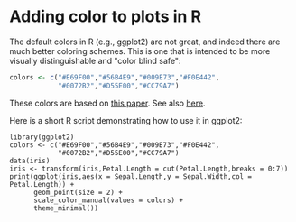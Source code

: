 # Adding color to plots in R

The default colors in R (e.g., ggplot2) are not great, and indeed
there are much better coloring schemes. This is one that is intended
to be more visually distinguishable and "color blind safe":

```R
colors <- c("#E69F00","#56B4E9","#009E73","#F0E442",
            "#0072B2","#D55E00","#CC79A7")
```

These colors are based on
[this paper](http://dx.doi.org/10.1038/nmeth.1618). See also
[here](http://www.cookbook-r.com/Graphs/Colors_(ggplot2)).

Here is a short R script demonstrating how to use it in ggplot2:

```
library(ggplot2)
colors <- c("#E69F00","#56B4E9","#009E73","#F0E442",
            "#0072B2","#D55E00","#CC79A7")
data(iris)
iris <- transform(iris,Petal.Length = cut(Petal.Length,breaks = 0:7))
print(ggplot(iris,aes(x = Sepal.Length,y = Sepal.Width,col = Petal.Length)) +
      geom_point(size = 2) +
      scale_color_manual(values = colors) +
      theme_minimal())
```

